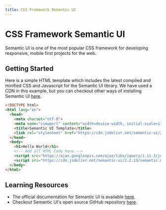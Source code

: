 ```yaml
---
title: CSS Framework Semantic UI
---
```

# CSS Framework Semantic UI

Semantic UI is one of the most popular CSS framework for developing responsive, mobile first projects for the web.

## Getting Started

Here is a simple HTML template which includes the latest compiled and minified CSS and Javascript for the Semantic UI library. We have used a CDN in this example, but you can checkout other ways of installing Semantic UI <a href='https://semantic-ui.com/introduction/getting-started.html' target='_blank' rel='nofollow'>here</a>.
```html
<!DOCTYPE html>
<html lang="en">
  <head>
    <meta charset="utf-8">
    <meta name="viewport" content="width=device-width, initial-scale=1">
    <title>Semantic UI Template</title>
    <link rel="stylesheet" href="https://cdn.jsdelivr.net/semantic-ui/2.2.13/semantic.min.css">
  </head>
  <body>
    <h1>Hello World</h1>
    <!-- Add all HTML Code here -->
    <script src="https://ajax.googleapis.com/ajax/libs/jquery/1.11.3/jquery.min.js"></script>
    <script src="https://cdn.jsdelivr.net/semantic-ui/2.2.13/semantic.min.js"></script>
  </body>
</html>
```
## Learning Resources

*   The official documentation for Semantic UI is available <a href='https://semantic-ui.com/introduction/getting-started.html' target='_blank' rel='nofollow'>here</a>.
*   Checkout Semantic UI's open source GitHub repository <a href='https://github.com/Semantic-Org/Semantic-UI' target='_blank' rel='nofollow'>here</a>.
